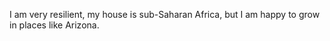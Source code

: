 I am very resilient, my house is sub-Saharan Africa, but I am happy to grow in places like Arizona.
